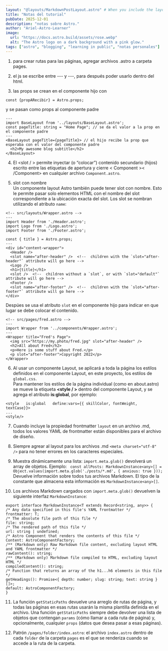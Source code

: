 ```yaml
---
layout: "@layouts/MarkdownPostLayout.astro" # When you include the layout frontmatter property in an .md file, all of your frontmatter YAML values are available to the layout file.
title: "Notas del tutorial"
pubDate: 2025-12-01
description: "notas sobre Astro."
author: "Ariel-Astro-Learner"
image:
  url: "https://docs.astro.build/assets/rose.webp"
  alt: "The Astro logo on a dark background with a pink glow."
tags: ["astro", "blogging", "learning in public", "notas personales"]
---
```


1. para crear rutas para las páginas, agregar archivos .astro a carpeta pages.

2. el js se escribe entre --- y ---, para después poder usarlo dentro del html.
3. las props se crean en el componente hijo con

```
const {propARecibir} = Astro.props;
```

y se pasan como props al componente padre

```
---
import BaseLayout from '../layouts/BaseLayout.astro';
const pageTitle: string = "Home Page"; // se da el valor a la prop en el componente padre
---
<BaseLayout pageTitle={pageTitle}> // el hijo recibe la prop que esperaba con el valor del componente padre
  <h2>My awesome blog subtitle</h2>
</BaseLayout>
```

4. El <slot / > permite inyectar (o “colocar”) contenido secundario (hijos) escrito entre las etiquetas de apertura y cierre < Component >< /Component> en cualquier archivo `Component.astro`.

5. slot con nombre  
   Un componente layout Astro también puede tener slot con nombre. Esto le permite pasar solo elementos HTML con el nombre del slot correspondiente a la ubicación exacta del slot. Los slot se nombran utilizando el atributo `name`:

```
<!-- src/layouts/Wrapper.astro -->
---
import Header from './Header.astro';
import Logo from './Logo.astro';
import Footer from './Footer.astro';

const { title } = Astro.props;
---
<div id="content-wrapper">
  <Header />
  <slot name="after-header" />  <!--  children with the `slot="after-header"` attribute will go here -->
  <Logo />
  <h1>{title}</h1>
  <slot />  <!--  children without a `slot`, or with `slot="default"` attribute will go here -->
  <Footer />
  <slot name="after-footer" />  <!--  children with the `slot="after-footer"` attribute will go here -->
</div>

```

Despúes se usa el atributo `slot` en el componente hijo para indicar en que lugar se debe colocar el contenido.

```
<!-- src/pages/fred.astro -->
---
import Wrapper from '../components/Wrapper.astro';
---
<Wrapper title="Fred's Page">
  <img src="https://my.photo/fred.jpg" slot="after-header" />
  <h2>All about Fred</h2>
  <p>Here is some stuff about Fred.</p>
  <p slot="after-footer">Copyright 2022</p>
</Wrapper>
```

6. Al usar un componente Layout, se aplicará a toda la página los estilos definidos en el componente Layout, en este proyecto, los estilos de `global.css`.  
   Para mantener los estilos de la página individual (como en about.astro) se mueve la etiqueta **<style / >** dentro del componente Layout, y se agrega el atributo **is:global**, por ejemplo:

```
<style   is:global   define:vars={{ skillColor, fontWeight, textCase}}>
...
<style/>
```

7. Cuando incluye la propiedad frontmatter `layout` en un archivo .md, todos los valores YAML de frontmatter están disponibles para el archivo de diseño.
8. Siempre agrear al layout para los archivos .md `<meta charset="utf-8" />` para no tener errores en los caracteres especiales.

9. Muestra dinámicamente una lista:
   `import.meta.glob()` devolverá un array de objetos. Ejemplo:
   ` const allPosts: MarkdownInstance<any>[] = Object.values(import.meta.glob('./posts/*.md', { anxious: true }));`
   Devuelve información sobre todos tus archivos Markdown. El tipo de la constante que almacena esta información es `MarkdownInstance<any>[]`.

10. Los archivos Markdown cargados con `import.meta.glob()` devuelven la siguiente interfaz `MarkdownInstance`:

```
export interface MarkdownInstance<T extends Record<string, any>> {
/* Any data specified in this file's YAML frontmatter */
frontmatter: T;
/* The absolute file path of this file */
file: string;
/* The rendered path of this file */
url: string | undefined;
/* Astro Component that renders the contents of this file */
Content: AstroComponentFactory;
/** (Markdown only) Raw Markdown file content, excluding layout HTML and YAML frontmatter */
rawContent(): string;
/** (Markdown only) Markdown file compiled to HTML, excluding layout HTML */
compiledContent(): string;
/* Function that returns an array of the h1...h6 elements in this file */
getHeadings(): Promise<{ depth: number; slug: string; text: string }[]>;
default: AstroComponentFactory;
}
```

11. La función `getStaticPaths` devuelve una arreglo de rutas de página, y todas las páginas en esas rutas usarán la misma plantilla definida en el archivo.
    Una función `getStaticPaths` siempre debe devolver una lista de objetos que contengan `params` (cómo llamar a cada ruta de página) y, opcionalmente, cualquier `props` (datos que desea pasar a esas páginas).

12. Patrón `/pages/folder/index.astro`: el archivo `index.astro` dentro de cada `folder` de la carpeta `pages` es el que se renderiza cuando se accede a la ruta de la carpeta.  